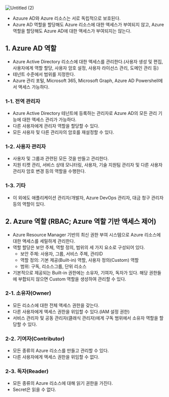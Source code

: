 ![Untitled (2)](https://user-images.githubusercontent.com/50107548/143153527-d6f3358e-3fb5-402f-9618-742bc0333876.png)
- Azuure AD와 Azure 리소스는 서로 독립적으로 보호된다.
- Azure AD 역할을 할당해도 Azure 리소스에 대한 액세스가 부여되지 않고, Azure 역할을 할당해도 Azure AD에 대한 액세스가 부여되지는 않는다.


## 1. Azure AD 역할
- Azure Active Directory 리소스에 대한 액세스를 관리한다.(사용자 생성 및 편집, 사용자에게 역할 할당, 사용자 암호 설정, 사용자 라이선스 관리, 도메인 관리 등)
- 테넌트 수준에서 범위를 지정한다.
- Azure 관리 포털, Microsoft 365, Microsoft Graph, Azure AD Powershell에서 액세스 가능하다.

### 1-1. 전역 관리자
- Azure Active Directory 테넌트에 등록하는 관리자로 Azure AD의 모든 관리 기능에 대한 액세스 관리가 가능하다.
- 다른 사용자에게 관리자 역할을 할당할 수 있다.
- 모든 사용자 및 다른 관리자의 암호를 재설정할 수 있다.

### 1-2. 사용자 관리자
- 사용자 및 그룹과 관련된 모든 것을 만들고 관리한다.
- 지원 티켓 관리, 서비스 상태 모니터링, 사용자, 기술 지원팀 관리자 및 다른 사용자 관리자 암호 변경 등의 역할을 수행한다.

### 1-3. 기타
- 이 외에도 애플리케이션 관리자/개발자, Azure DevOps 관리자, 대금 청구 관리자 등의 역할이 있다.


## 2. Azure 역할 (RBAC; Azure 역할 기반 액세스 제어)
- Azure Resource Manager 기반의 최신 권한 부여 시스템으로 Azure 리소스에 대한 액세스를 세밀하게 관리한다.
- 역할 할당은 보안 주체, 역할 정의, 범위의 세 가지 요소로 구성되어 있다.
  - 보안 주체: 사용자, 그룹, 서비스 주체, 관리ID
  - 역할 정의: 기본 제공(Built-in) 역할, 사용자 정의(Custom) 역할
  - 범위: 구독, 리소스그룹, 단위 리소스
- 기본적으로 제공되는 Built-in 권한에는 소유자, 기여자, 독자가 있다. 해당 권한들에 부합되지 않으면 Custom 역할을 생성하여 관리할 수 있다.

### 2-1. 소유자(Owner)
- 모든 리소스에 대한 전체 액세스 권한을 갖는다.
- 다른 사용자에게 액세스 권한을 위임할 수 있다.(IAM 설정 권한)
- 서비스 관리자 및 공동 관리자(클래식 관리자)에게 구독 범위에서 소유자 역할을 할당할 수 있다.

### 2-2. 기여자(Contributor)
- 모든 종류의 Azure 리소스를 만들고 관리할 수 있다.
- 다른 사용자에게 액세스 권한을 위임할 수 없다.

### 2-3. 독자(Reader)
- 모든 종류의 Azure 리소스에 대해 읽기 권한을 가진다.
- Secret은 읽을 수 없다.
